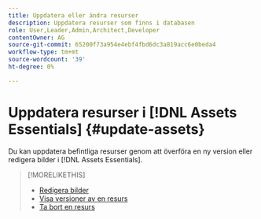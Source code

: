 ```yaml
---
title: Uppdatera eller ändra resurser
description: Uppdatera resurser som finns i databasen
role: User,Leader,Admin,Architect,Developer
contentOwner: AG
source-git-commit: 65200f73a954e4ebf4fbd6dc3a819acc6e0beda4
workflow-type: tm+mt
source-wordcount: '39'
ht-degree: 0%

---
```



# Uppdatera resurser i [!DNL Assets Essentials] {#update-assets}

Du kan uppdatera befintliga resurser genom att överföra en ny version eller redigera bilder i [!DNL Assets Essentials].

<!-- TBD: Discard this article if not too much unique content for it.
Merge the update asset part in manage assets or upload assets.
Edit images article.
Link to versioning once an asset is updated.
-->

>[!MORELIKETHIS]
>
>* [Redigera bilder](edit-images.md)
>* [Visa versioner av en resurs](navigate-view.md#view-versions)
>* [Ta bort en resurs](manage-organize.md#delete-assets)
